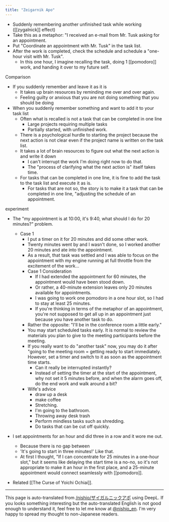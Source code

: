 ```yaml
---
title: "Zeigarnik Apo"
---
```


- Suddenly remembering another unfinished task while working ([[zygalnick]] effect)
- Take this as a metaphor: "I received an e-mail from Mr. Tusk asking for an appointment.
- Put "Coordinate an appointment with Mr. Tusk" in the task list.
- After the work is completed, check the schedule and schedule a "one-hour visit with Mr. Tusk".
    - In this one hour, I imagine recalling the task, doing 1 [[pomodoro]] work, and handing it over to my future self.

Comparison
- If you suddenly remember and leave it as it is
    - It takes up brain resources by reminding me over and over again.
    - Feeling guilty or anxious that you are not doing something that you should be doing
- When you suddenly remember something and want to add it to your task list
    - Often what is recalled is not a task that can be completed in one line
        - Large projects requiring multiple tasks
        - Partially started, with unfinished work.
    - There is a psychological hurdle to starting the project because the next action is not clear even if the project name is written on the task list.
    - It takes a lot of brain resources to figure out what the next action is and write it down
        - I can't interrupt the work I'm doing right now to do that.
        - The "process of clarifying what the next action is" itself takes time.
    - For tasks that can be completed in one line, it is fine to add the task to the task list and execute it as is.
        - For tasks that are not so, the story is to make it a task that can be completed in one line, "adjusting the schedule of an appointment.

experiment
- The "my appointment is at 10:00, it's 9:40, what should I do for 20 minutes?" problem.
    - Case 1
        - I put a timer on it for 20 minutes and did some other work.
        - Twenty minutes went by and I wasn't done, so I worked another 20 minutes and ate into the appointment.
        - As a result, that task was settled and I was able to focus on the appointment with my engine running at full throttle from the excitement of the work...
        - Case 1 Consideration
            - If I had extended the appointment for 60 minutes, the appointment would have been stood down.
            - Or rather, a 40-minute extension leaves only 20 minutes available for appointments.
            - I was going to work one pomodoro in a one hour slot, so I had to stay at least 25 minutes.
            - If you're thinking in terms of the metaphor of an appointment, you're not supposed to get all up in an appointment just because you have another task to do.
        - Rather the opposite: "I'll be in the conference room a little early."
        - You may start scheduled tasks early. It is normal to review the materials you plan to give to the meeting participants before the meeting.
        - If you really want to do "another task" now, you may do it after "going to the meeting room = getting ready to start immediately. However, set a timer and switch to it as soon as the appointment time starts.
            - Can it really be interrupted instantly?
            - Instead of setting the timer at the start of the appointment, why not set it 5 minutes before, and when the alarm goes off, do the end work and walk around a bit?
        - Wife's advice
            - draw up a desk
            - make coffee
            - Stretching.
            - I'm going to the bathroom.
            - Throwing away desk trash
            - Perform mindless tasks such as shredding.
            - Do tasks that can be cut off quickly.
- I set appointments for an hour and did three in a row and it wore me out.
    - Because there is no gap between
    - 'It's going to start in three minutes!' Like that.
    - At first I thought, "If I can concentrate for 25 minutes in a one-hour slot," but it seems like delaying the start time is a no-no, so it's not appropriate to make it an hour in the first place, and a 25-minute appointment would connect seamlessly with [[pomodoro]].


- Related [[The Curse of Yoichi Ochiai]].

---
This page is auto-translated from [/nishio/ザイガルニックアポ](https://scrapbox.io/nishio/ザイガルニックアポ) using DeepL. If you looks something interesting but the auto-translated English is not good enough to understand it, feel free to let me know at [@nishio_en](https://twitter.com/nishio_en). I'm very happy to spread my thought to non-Japanese readers.